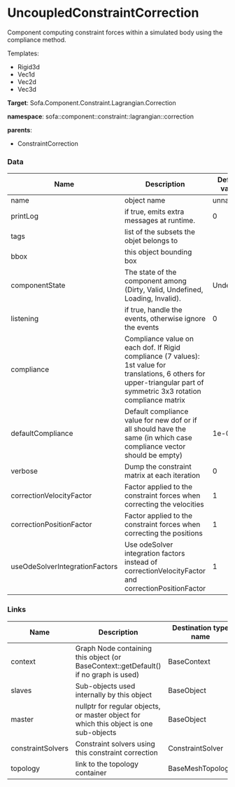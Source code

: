 <!-- generate_doc -->
# UncoupledConstraintCorrection

Component computing constraint forces within a simulated body using the compliance method.


Templates:

- Rigid3d
- Vec1d
- Vec2d
- Vec3d

__Target__: Sofa.Component.Constraint.Lagrangian.Correction

__namespace__: sofa::component::constraint::lagrangian::correction

__parents__:

- ConstraintCorrection

### Data

<table>
    <thead>
        <tr>
            <th>Name</th>
            <th>Description</th>
            <th>Default value</th>
        </tr>
    </thead>
    <tbody>
	<tr>
		<td>name</td>
		<td>
object name
		</td>
		<td>unnamed</td>
	</tr>
	<tr>
		<td>printLog</td>
		<td>
if true, emits extra messages at runtime.
		</td>
		<td>0</td>
	</tr>
	<tr>
		<td>tags</td>
		<td>
list of the subsets the objet belongs to
		</td>
		<td></td>
	</tr>
	<tr>
		<td>bbox</td>
		<td>
this object bounding box
		</td>
		<td></td>
	</tr>
	<tr>
		<td>componentState</td>
		<td>
The state of the component among (Dirty, Valid, Undefined, Loading, Invalid).
		</td>
		<td>Undefined</td>
	</tr>
	<tr>
		<td>listening</td>
		<td>
if true, handle the events, otherwise ignore the events
		</td>
		<td>0</td>
	</tr>
	<tr>
		<td>compliance</td>
		<td>
Compliance value on each dof. If Rigid compliance (7 values): 1st value for translations, 6 others for upper-triangular part of symmetric 3x3 rotation compliance matrix
		</td>
		<td></td>
	</tr>
	<tr>
		<td>defaultCompliance</td>
		<td>
Default compliance value for new dof or if all should have the same (in which case compliance vector should be empty)
		</td>
		<td>1e-05</td>
	</tr>
	<tr>
		<td>verbose</td>
		<td>
Dump the constraint matrix at each iteration
		</td>
		<td>0</td>
	</tr>
	<tr>
		<td>correctionVelocityFactor</td>
		<td>
Factor applied to the constraint forces when correcting the velocities
		</td>
		<td>1</td>
	</tr>
	<tr>
		<td>correctionPositionFactor</td>
		<td>
Factor applied to the constraint forces when correcting the positions
		</td>
		<td>1</td>
	</tr>
	<tr>
		<td>useOdeSolverIntegrationFactors</td>
		<td>
Use odeSolver integration factors instead of correctionVelocityFactor and correctionPositionFactor
		</td>
		<td>1</td>
	</tr>

</tbody>
</table>

### Links


| Name | Description | Destination type name |
| ---- | ----------- | --------------------- |
|context|Graph Node containing this object (or BaseContext::getDefault() if no graph is used)|BaseContext|
|slaves|Sub-objects used internally by this object|BaseObject|
|master|nullptr for regular objects, or master object for which this object is one sub-objects|BaseObject|
|constraintSolvers|Constraint solvers using this constraint correction|ConstraintSolver|
|topology|link to the topology container|BaseMeshTopology|

